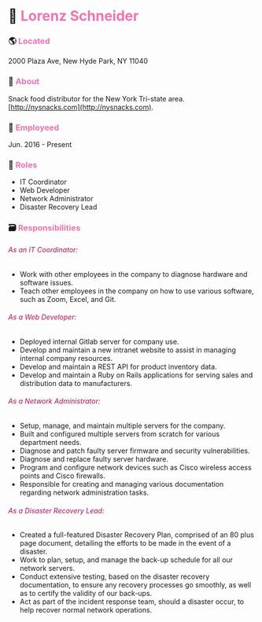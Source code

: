 # 🏢 <span style="color:#f373af">Lorenz Schneider</span>

### 🌎 <span style="color:#f373af">Located</span>
2000 Plaza Ave, New Hyde Park, NY 11040

### 📝 <span style="color:#f373af">About</span>
Snack food distributor for the New York Tri-state area. [http://nysnacks.com](http://nysnacks.com).

### 💼 <span style="color:#f373af">Employeed</span>
Jun. 2016 - Present

### 🧶 <span style="color:#f373af">Roles</span>
* IT Coordinator
* Web Developer
* Network Administrator
* Disaster Recovery Lead

### 🗃️ <span style="color:#f373af">Responsibilities</span>

###### <span style="color:#b00f5c">As an IT Coordinator:</span>
* Work with other employees in the company to diagnose hardware and software issues.
* Teach other employees in the company on how to use various software, such as Zoom, Excel, and Git.

###### <span style="color:#b00f5c">As a Web Developer:</span>
* Deployed internal Gitlab server for company use.
* Develop and maintain a new intranet website to assist in managing internal company resources.
* Develop and maintain a REST API for product inventory data.
* Develop and maintain a Ruby on Rails applications for serving sales and distribution data to manufacturers.

###### <span style="color:#b00f5c">As a Network Administrator:</span>
* Setup, manage, and maintain multiple servers for the company.
* Built and configured multiple servers from scratch for various department needs.
* Diagnose and patch faulty server firmware and security vulnerabilities.
* Diagnose and replace faulty server hardware.
* Program and configure network devices such as Cisco wireless access points and Cisco firewalls.
* Responsible for creating and managing various documentation regarding network administration tasks.

###### <span style="color:#b00f5c">As a Disaster Recovery Lead:</span>
* Created a full-featured Disaster Recovery Plan, comprised of an 80 plus page document, detailing the efforts to be made in the event of a disaster.
* Work to plan, setup, and manage the back-up schedule for all our network servers.
* Conduct extensive testing, based on the disaster recovery documentation, to ensure any recovery processes go smoothly, as well as to certify the validity of our back-ups.
* Act as part of the incident response team, should a disaster occur, to help recover normal network operations.